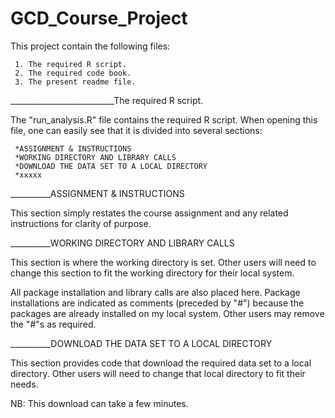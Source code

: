 # GCD_Course_Project

This project contain the following files:

     1. The required R script.
     2. The required code book.
     3. The present readme file.
     
__________________________The required R script. 

The "run_analysis.R" file contains the required R script. When opening this file, one can easily see that it is divided into several sections:

     *ASSIGNMENT & INSTRUCTIONS
     *WORKING DIRECTORY AND LIBRARY CALLS
     *DOWNLOAD THE DATA SET TO A LOCAL DIRECTORY
     *xxxxx
     
__________ASSIGNMENT & INSTRUCTIONS
    
This section simply restates the course assignment and any related instructions for clarity of purpose.

__________WORKING DIRECTORY AND LIBRARY CALLS
    
This section is where the working directory is set.  Other users will need to change this section to fit the working directory for their local system.

All package installation and library calls are also placed here.  Package installations are indicated as comments (preceded by "#") because the packages are already installed on my local system.  Other users may remove the "#"s as required.

__________DOWNLOAD THE DATA SET TO A LOCAL DIRECTORY

This section provides code that download the required data set to a local directory.  Other users will need to change that local directory to fit their needs.

NB: This download can take a few minutes.
